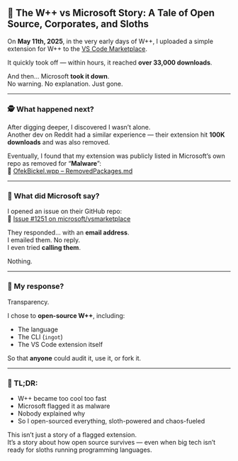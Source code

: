 ## 🧠 The W++ vs Microsoft Story: A Tale of Open Source, Corporates, and Sloths

On **May 11th, 2025**, in the very early days of W++, I uploaded a simple extension for W++ to the [VS Code Marketplace](https://marketplace.visualstudio.com/).

It quickly took off — within hours, it reached **over 33,000 downloads**.

And then... Microsoft **took it down**.  
No warning. No explanation. Just gone.

---

### 🕵️ What happened next?

After digging deeper, I discovered I wasn’t alone.  
Another dev on Reddit had a similar experience — their extension hit **100K downloads** and was also removed.

Eventually, I found that my extension was publicly listed in Microsoft’s own repo as removed for “**Malware**”:  
📄 [OfekBickel.wpp – RemovedPackages.md](https://github.com/microsoft/vsmarketplace/blob/main/RemovedPackages.md)

---

### 📨 What did Microsoft say?

I opened an issue on their GitHub repo:  
🔗 [Issue #1251 on microsoft/vsmarketplace](https://github.com/microsoft/vsmarketplace/issues/1251)

They responded… with an **email address**.  
I emailed them. No reply.  
I even tried **calling them**.

Nothing.

---

### 🧬 My response?

Transparency.

I chose to **open-source W++**, including:
- The language
- The CLI (`ingot`)
- The VS Code extension itself

So that **anyone** could audit it, use it, or fork it.

---

### 🧠 TL;DR:

- W++ became too cool too fast
- Microsoft flagged it as malware
- Nobody explained why
- So I open-sourced everything, sloth-powered and chaos-fueled

This isn’t just a story of a flagged extension.  
It’s a story about how open source survives — even when big tech isn’t ready for sloths running programming languages.

